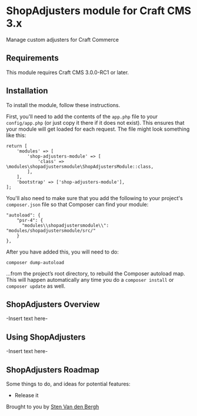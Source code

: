 # ShopAdjusters module for Craft CMS 3.x

Manage custom adjusters for Craft Commerce

## Requirements

This module requires Craft CMS 3.0.0-RC1 or later.

## Installation

To install the module, follow these instructions.

First, you'll need to add the contents of the `app.php` file to your `config/app.php` (or just copy it there if it does not exist). This ensures that your module will get loaded for each request. The file might look something like this:
```
return [
    'modules' => [
        'shop-adjusters-module' => [
            'class' => \modules\shopadjustersmodule\ShopAdjustersModule::class,
        ],
    ],
    'bootstrap' => ['shop-adjusters-module'],
];
```
You'll also need to make sure that you add the following to your project's `composer.json` file so that Composer can find your module:

    "autoload": {
        "psr-4": {
          "modules\\shopadjustersmodule\\": "modules/shopadjustersmodule/src/"
        }
    },

After you have added this, you will need to do:

    composer dump-autoload
 
 …from the project’s root directory, to rebuild the Composer autoload map. This will happen automatically any time you do a `composer install` or `composer update` as well.

## ShopAdjusters Overview

-Insert text here-

## Using ShopAdjusters

-Insert text here-

## ShopAdjusters Roadmap

Some things to do, and ideas for potential features:

* Release it

Brought to you by [Sten Van den Bergh](https://stenvdb.be)
